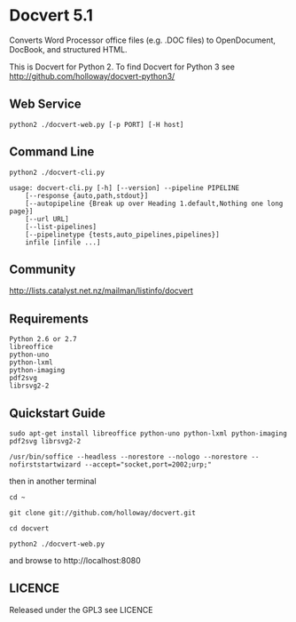Docvert 5.1
=============

Converts Word Processor office files (e.g. .DOC files) to OpenDocument, DocBook, and structured HTML.

This is Docvert for Python 2. To find Docvert for Python 3 see http://github.com/holloway/docvert-python3/

Web Service
-----------

    python2 ./docvert-web.py [-p PORT] [-H host]

Command Line
------------

    python2 ./docvert-cli.py

    usage: docvert-cli.py [-h] [--version] --pipeline PIPELINE
        [--response {auto,path,stdout}]
        [--autopipeline {Break up over Heading 1.default,Nothing one long page}]
        [--url URL]
        [--list-pipelines]
        [--pipelinetype {tests,auto_pipelines,pipelines}]
        infile [infile ...]

Community
---------

http://lists.catalyst.net.nz/mailman/listinfo/docvert

Requirements
------------

    Python 2.6 or 2.7
    libreoffice
    python-uno
    python-lxml
    python-imaging
    pdf2svg
    librsvg2-2
    
Quickstart Guide
----------------

    sudo apt-get install libreoffice python-uno python-lxml python-imaging pdf2svg librsvg2-2

    /usr/bin/soffice --headless --norestore --nologo --norestore --nofirststartwizard --accept="socket,port=2002;urp;"

then in another terminal

    cd ~

    git clone git://github.com/holloway/docvert.git

    cd docvert

    python2 ./docvert-web.py

and browse to http://localhost:8080

LICENCE
-------
Released under the GPL3 see LICENCE


